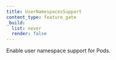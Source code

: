 ```yaml
---
title: UserNamespacesSupport
content_type: feature_gate
_build:
  list: never
  render: false
---
```

Enable user namespace support for Pods.
